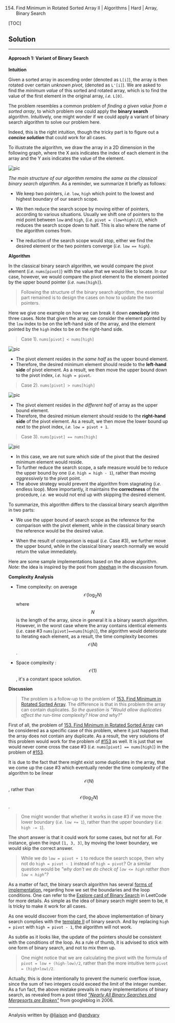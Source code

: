 154. Find Minimum in Rotated Sorted Array II | Algorithms | Hard | Array, Binary Search

[TOC]

## Solution

---

#### Approach 1: Variant of Binary Search

**Intuition**

Given a sorted array in ascending order (denoted as `L[i]`), the array is then rotated over certain _unknown pivot_, (denoted as `L'[i]`). We are asked to find the _minimum value_ of this sorted and rotated array, which is to find the value of the first element in the original array, _i.e._ `L[0]`.

The problem resembles a common problem of _finding a given value from a sorted array_, to which problem one could apply the **binary search** algorithm. Intuitively, one might wonder if we could apply a variant of binary search algorithm to solve our problem here.

Indeed, this is the right intuition, though the tricky part is to figure out a _**concise solution**_ that could work for all cases.

To illustrate the algorithm, we draw the array in a 2D dimension in the following graph, where the X axis indicates the index of each element in the array and the Y axis indicates the value of the element.

![pic](../Figures/154/154_axis.png)

_The main structure of our algorithm remains the same as the classical binary search algorithm._ As a reminder, we summarize it briefly as follows:

- We keep two pointers, _i.e._ `low`, `high` which point to the lowest and highest boundary of our search scope.

- We then reduce the search scope by moving either of pointers, according to various situations. Usually we shift one of pointers to the mid point between `low` and `high`, (_i.e._ `pivot = (low+high)/2`), which reduces the search scope down to half. This is also where the name of the algorithm comes from.

- The reduction of the search scope would stop, either we find the desired element or the two pointers converge (_i.e._ `low == high`).


**Algorithm**

In the classical binary search algorithm, we would compare the pivot element (_i.e._ `nums[pivot]`) with the value that we would like to locate. In our case, however, we would compare the pivot element to the element pointed by the upper bound pointer (_i.e._ `nums[high]`).

>Following the structure of the binary search algorithm, the essential part remained is to design the cases on how to update the two pointers.

Here we give one example on how we can break it down _**concisely**_ into three cases. Note that given the array, we consider the element pointed by the `low` index to be on the left-hand side of the array, and the element pointed by the `high` index to be on the right-hand side.  

>Case 1). `nums[pivot] < nums[high]`

![pic](../Figures/154/154_case_1.png)

- The pivot element resides in _the same half_ as the upper bound element.
- Therefore, the desired minimum element should reside to the **left-hand side** of pivot element. As a result, we then move the upper bound down to the pivot index, _i.e._ `high = pivot`.

>Case 2). `nums[pivot] > nums[high]`

![pic](../Figures/154/154_case_2.png)

- The pivot element resides in _the different half_ of array as the upper bound element.
- Therefore, the desired minium element should reside to the **right-hand side** of the pivot element. As a result, we then move the lower bound up next to the pivot index, _i.e._ `low = pivot + 1`. 

>Case 3). `nums[pivot] == nums[high]` 

![pic](../Figures/154/154_case_3_ii.png)

- In this case, we are not sure which side of the pivot that the desired minimum element would reside.
- To further reduce the search scope, a safe measure would be to reduce the upper bound by one (_i.e._ `high = high - 1`), rather than moving _aggressively_ to the pivot point.
- The above strategy would prevent the algorithm from stagnating (_i.e._ endless loop). More importantly, it maintains the **correctness** of the procedure, _i.e._ we would not end up with skipping the desired element.

To summarize, this algorithm differs to the classical binary search algorithm in two parts:

- We use the upper bound of search scope as the reference for the comparison with the pivot element, while in the classical binary search the reference would be the desired value.

- When the result of comparison is equal (_i.e._ Case #3), we further move the upper bound, while in the classical binary search normally we would return the value immediately.

Here are some sample implementations based on the above algorithm. _Note:_ the idea is inspired by the post from [sheehan](https://leetcode.com/problems/find-minimum-in-rotated-sorted-array-ii/discuss/48808/My-pretty-simple-code-to-solve-it) in the discussion forum.



**Complexity Analysis**

* Time complexity: on average $$\mathcal{O}(\log_{2}{N})$$ where $$N$$ is the length of the array, since in general it is a binary search algorithm. However, in the worst case where the array contains identical elements (_i.e._ case #3 `nums[pivot]==nums[high]`), the algorithm would deteriorate to iterating each element, as a result, the time complexity becomes $$\mathcal{O}(N)$$.

* Space complexity : $$\mathcal{O}(1)$$, it's a constant space solution.


**Discussion**

>The problem is a follow-up to the problem of [153. Find Minimum in Rotated Sorted Array](https://leetcode.com/problems/find-minimum-in-rotated-sorted-array/). The difference is that in this problem the array can contain duplicates.
_So the question is "Would allow duplicates affect the run-time complexity? How and why?"_

First of all, the problem of [153. Find Minimum in Rotated Sorted Array](https://leetcode.com/problems/find-minimum-in-rotated-sorted-array/) can be considered as a specific case of this problem, where it just happens that the array does not contain any duplicate. As a result, the very solutions of this problem would work for the problem of [#153](https://leetcode.com/problems/find-minimum-in-rotated-sorted-array/) as well. It is just that we would never come cross the case #3 (_i.e._ `nums[pivot] == nums[high]`) in the problem of [#153](https://leetcode.com/problems/find-minimum-in-rotated-sorted-array/).

It is due to the fact that there might exist some duplicates in the array, that we come up the case #3 which eventually render the time complexity of the algorithm to be linear $$\mathcal{O}(N)$$, rather than $$\mathcal{O}(\log_{2}{N})$$.

>One might wonder that whether it works in case #3 if we move the lower boundary (_i.e._ `low += 1`), rather than the upper boundary (_i.e._ `high -= 1`).

The short answer is that it could work for some cases, but not for all. For instance, given the input `[1, 3, 3]`, by moving the lower boundary, we would skip the correct answer.

>While we do `low = pivot + 1` to reduce the search scope, then why not do `high = pivot - 1` instead of `high = pivot`?
Or a similar question would be _"why don't we do check of `low <= high` rather than `low < high`"?_

As a matter of fact, the binary search algorithm has several [forms of implementation](https://en.wikipedia.org/wiki/Binary_search_algorithm), regarding how we set the boundaries and the loop conditions. One can refer to the [Explore card of Binary Search](https://leetcode.com/explore/learn/card/binary-search/) in LeetCode for more details. As simple as the idea of binary search might seem to be, it is tricky to make it work for all cases.

As one would discover from the card, the above implementation of binary search complies with the [template II](https://leetcode.com/explore/learn/card/binary-search/126/template-ii/937/) of binary search. And by replacing `high = pivot` with `high = pivot - 1`, the algorithm will not work.

As subtle as it looks like, the update of the pointers should be consistent with the conditions of the loop. As a rule of thumb, it is advised to stick with one form of binary search, and not to mix them up.

> One might notice that we are calculating the pivot with the formula of `pivot = low + (high-low)/2`, rather than the more intuitive term `pivot = (high+low)/2`.

Actually, this is done intentionally to prevent the numeric overflow issue, since the sum of two integers could exceed the limit of the integer number. As a fun fact, the above mistake prevails in many implementations of binary search, as revealed from a post titled [_"Nearly All Binary Searches and Mergesorts are Broken"_](https://ai.googleblog.com/2006/06/extra-extra-read-all-about-it-nearly.html) from googleblog in 2006.

---


Analysis written by @[liaison](https://leetcode.com/liaison/) and @[andvary](https://leetcode.com/andvary/)
